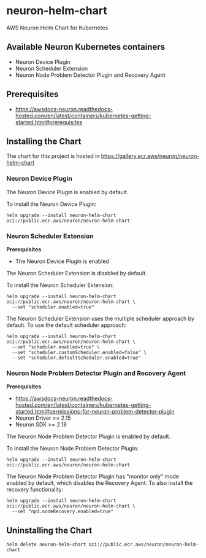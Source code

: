 # neuron-helm-chart

AWS Neuron Helm Chart for Kubernetes

## Available Neuron Kubernetes containers
* Neuron Device Plugin
* Neuron Scheduler Extension
* Neuron Node Problem Detector Plugin and Recovery Agent

## Prerequisites

- https://awsdocs-neuron.readthedocs-hosted.com/en/latest/containers/kubernetes-getting-started.html#prerequisites

## Installing the Chart

The chart for this project is hosted in https://gallery.ecr.aws/neuron/neuron-helm-chart

### Neuron Device Plugin

The Neuron Device Plugin is enabled by default.

To install the Neuron Device Plugin:
```
helm upgrade --install neuron-helm-chart oci://public.ecr.aws/neuron/neuron-helm-chart
```

### Neuron Scheduler Extension

**Prerequisites**
- The Neuron Device Plugin is enabled

The Neuron Scheduler Extension is disabled by default.

To install the Neuron Scheduler Extension:
```
helm upgrade --install neuron-helm-chart oci://public.ecr.aws/neuron/neuron-helm-chart \
  --set "scheduler.enabled=true"
```

The Neuron Scheduler Extension uses the multiple scheduler approach by default. To use the default scheduler approach:
```
helm upgrade --install neuron-helm-chart oci://public.ecr.aws/neuron/neuron-helm-chart \
  --set "scheduler.enabled=true" \
  --set "scheduler.customScheduler.enabled=false" \
  --set "scheduler.defaultScheduler.enabled=true"
```

### Neuron Node Problem Detector Plugin and Recovery Agent

**Prerequisites**
- https://awsdocs-neuron.readthedocs-hosted.com/en/latest/containers/kubernetes-getting-started.html#permissions-for-neuron-problem-detector-plugin
- Neuron Driver >= 2.15
- Neuron SDK >= 2.18

The Neuron Node Problem Detector Plugin is enabled by default.

To install the Neuron Node Problem Detector Plugin:
```
helm upgrade --install neuron-helm-chart oci://public.ecr.aws/neuron/neuron-helm-chart
```

The Neuron Node Problem Detector Plugin has "monitor only" mode enabled by default, which disables the Recovery Agent.
To also install the recovery functionality:
```
helm upgrade --install neuron-helm-chart oci://public.ecr.aws/neuron/neuron-helm-chart \
  --set "npd.nodeRecovery.enabled=true"
```

## Uninstalling the Chart

```
helm delete neuron-helm-chart oci://public.ecr.aws/neuron/neuron-helm-chart
```
